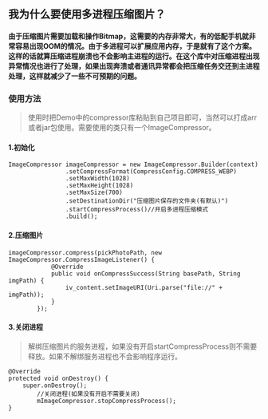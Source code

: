 ## 我为什么要使用多进程压缩图片？
#### 由于压缩图片需要加载和操作Bitmap，这需要的内存非常大，有的低配手机就非常容易出现OOM的情况。由于多进程可以扩展应用内存，于是就有了这个方案。这样的话就算压缩进程崩溃也不会影响主进程的运行。在这个库中对压缩进程出现异常情况也进行了处理，如果出现奔溃或者通讯异常都会把压缩任务交还到主进程处理，这样就减少了一些不可预期的问题。


### 使用方法
> 使用时把Demo中的compressor库粘贴到自己项目即可，当然可以打成arr或者jar包使用。需要使用的类只有一个ImageCompressor。

#### 1.初始化
```
ImageCompressor imageCompressor = new ImageCompressor.Builder(context)
                .setCompressFormat(CompressConfig.COMPRESS_WEBP)
                .setMaxWidth(1028)
                .setMaxHeight(1028)
                .setMaxSize(700)
                .setDestinationDir("压缩图片保存的文件夹(有默认)")
                .startCompressProcess()//开启多进程压缩模式
                .build();
```
#### 2.压缩图片
```
imageCompressor.compress(pickPhotoPath, new ImageCompressor.CompressImageListener() {
            @Override
            public void onCompressSuccess(String basePath, String imgPath) {
                iv_content.setImageURI(Uri.parse("file://" + imgPath));
            }
        });
```
#### 3.关闭进程
>解绑压缩图片的服务进程，如果没有开启startCompressProcess则不需要释放。如果不解绑服务进程也不会影响程序运行。

```
@Override
protected void onDestroy() {
    super.onDestroy();
        //关闭进程(如果没有开启不需要关闭)
        mImageCompressor.stopCompressProcess();
}
```
